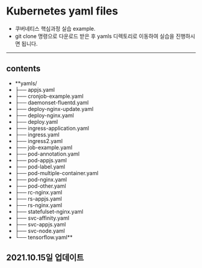 # Kubernetes yaml files
- 쿠버네티스 핵심과정 실습 example.
- git clone 명령으로 다운로드 받은 후  yamls 디렉토리로 이동하여 실습을 진행하시면 됩니다.
---
## contents

- **yamls/
- ├── appjs.yaml
- ├── cronjob-example.yaml
- ├── daemonset-fluentd.yaml
- ├── deploy-nginx-update.yaml
- ├── deploy-nginx.yaml
- ├── deploy.yaml
- ├── ingress-application.yaml
- ├── ingress.yaml
- ├── ingress2.yaml
- ├── job-example.yaml
- ├── pod-annotation.yaml
- ├── pod-appjs.yaml
- ├── pod-label.yaml
- ├── pod-multiple-container.yaml
- ├── pod-nginx.yaml
- ├── pod-other.yaml
- ├── rc-nginx.yaml
- ├── rs-appjs.yaml
- ├── rs-nginx.yaml
- ├── statefulset-nginx.yaml
- ├── svc-affinity.yaml
- ├── svc-appjs.yaml
- ├── svc-node.yaml
- └── tensorflow.yaml**


## 2021.10.15일 업데이트

